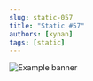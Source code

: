 ```yaml
---
slug: static-057
title: "Static #57"
authors: [kynan]
tags: [static]
---
```


![Example banner](/img/stories/static/057.png)
